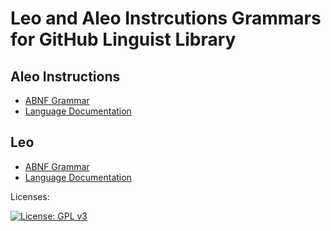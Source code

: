 # Leo and Aleo Instrcutions Grammars for GitHub Linguist Library

## Aleo Instructions
- [ABNF Grammar](https://github.com/AleoHQ/grammars/blob/master/aleo.abnf)
- [Language Documentation](https://developer.aleo.org/aleo)

## Leo
- [ABNF Grammar](https://github.com/AleoHQ/grammars/blob/master/leo.abnf)
- [Language Documentation](https://developer.aleo.org/leo)


Licenses:

[![License: GPL v3](https://img.shields.io/badge/License-GPLv3-blue.svg)](./LICENSE.md)